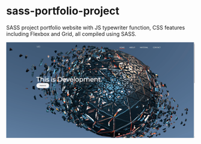 # sass-portfolio-project
SASS project portfolio website with JS typewriter function, CSS features including Flexbox and Grid, all compiled using SASS.

![Sass-Folio](demo/sass-folio.gif)

